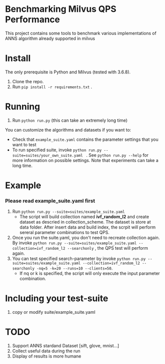 Benchmarking Milvus QPS Performance
==============================
This project contains some tools to benchmark various implementations of ANNS algorithm already supported in milvus

Install
=======

The only prerequisite is Python and Milvus (tested with 3.6.8).

1. Clone the repo.
2. Run `pip install -r requirements.txt` .

Running
=======

1. Run `python run.py` (this can take an extremely long time)

You can customize the algorithms and datasets if you want to:

* Check that `example_suite.yaml` contains the parameter settings that you want to test
* To run specified suite, invoke `python run.py --suite=suites/your_own_suite.yaml ` . See `python run.py --help` for more information on possible settings. Note that experiments can take a long time.

Example
=======

### Please read example_suite.yaml first

1. Run `python run.py --suite=suites/example_suite.yaml` 
    - The script will build collection named **ivf_random_l2** and create dataset as descried in collection_scheme. The dataset is store at data folder. After insert data and build index, the scrpit will perform sereral parameter combinations to test QPS.
2. Once you run the suite.yaml, you don't need to recreate collection again. By invoke `python run.py --suite=suites/example_suite.yaml --collection=ivf_random_l2 --searchonly` , the QPS test will perform again.
3. You can test specified search-parameter by invoke `python run.py --suite=suites/example_suite.yaml --collection=ivf_random_l2 --searchonly -nq=5 -k=20 --runs=10 --clients=50`.
    - If nq or k is specified, the script will only execute the input parameter combination.

Including your test-suite
========================

1. copy or modify suite/example_suite.yaml

TODO
========================

1. Support ANNS stardand Dataset [sift, glove, mnist...]
2. Collect useful data during the run
3. Display of results is more humane

